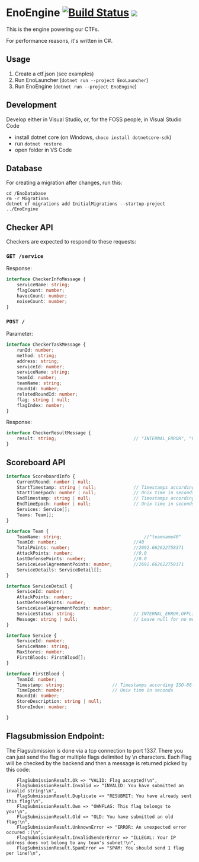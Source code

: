 # EnoEngine [![Build Status](https://dev.azure.com/ENOFLAG/ENOWARS/_apis/build/status/enowars.EnoEngine?branchName=master)](https://dev.azure.com/ENOFLAG/ENOWARS/_build) ![](https://tokei.rs/b1/github/enowars/EnoEngine)

This is the engine powering our CTFs.

For performance reasons, it's written in C#.

## Usage

1. Create a ctf.json (see examples)
2. Run EnoLauncher (`dotnet run --project EnoLauncher`)
3. Run EnoEngine (`dotnet run --project EnoEngine`)

## Development

Develop either in Visual Studio, or, for the FOSS people, in Visual Studio Code

- install dotnet core (on Windows, `choco install dotnetcore-sdk`)
- run `dotnet restore`
- open folder in VS Code

## Database
For creating a migration after changes, run this:
```
cd /EnoDatabase
rm -r Migrations
dotnet ef migrations add InitialMigrations --startup-project ../EnoEngine
```

## Checker API

Checkers are expected to respond to these requests:

### `GET /service`
Response:
```ts
interface CheckerInfoMessage {
    serviceName: string;
    flagCount: number;
    havocCount: number;
    noiseCount: number;
}
```

### `POST /`
Parameter:
```ts
interface CheckerTaskMessage {
    runId: number;
    method: string;
    address: string;
    serviceId: number;
    serviceName: string;
    teamId: number;
    teamName: string;
    roundId: number;
    relatedRoundId: number;
    flag: string | null;
    flagIndex: number;
}
```
Response:
```ts
interface CheckerResultMessage {
    result: string;                             // "INTERNAL_ERROR", "OK", MUMBLE", or "OFFLINE"
}
```

## Scoreboard API
```ts
interface ScoreboardInfo {
    CurrentRound: number | null;
    StartTimestamp: string | null;              // Timestamps according ISO-86-01 ("yyyy-MM-ddTHH:mm:ss.fffZ")
    StartTimeEpoch: number | null;              // Unix time in seconds
    EndTimestamp: string | null;                // Timestamps according ISO-86-01 ("yyyy-MM-ddTHH:mm:ss.fffZ")
    EndTimeEpoch: number | null;                // Unix time in seconds
    Services: Service[];
    Teams: Team[];
}

interface Team {
    TeamName: string;                               //"teamname40"
    TeamId: number;                             //40
    TotalPoints: number;                        //2692.662622758371
    AttackPoints: number;                       //0.0
    LostDefensePoints: number;                  //0.0
    ServiceLevelAgreementPoints: number;        //2692.662622758371
    ServiceDetails: ServiceDetail[];
}

interface ServiceDetail {
    ServiceId: number;
    AttackPoints: number;
    LostDefensePoints: number;
    ServiceLevelAgreementPoints: number;
    ServiceStatus: string;                      // INTERNAL_ERROR,OFFLINE,MUMBLE,RECOVERING,OK,INACTIVE
    Message: string | null;                     // Leave null for no message, otherwise the message is displayed
}

interface Service {
    ServiceId: number;
    ServiceName: string;
    MaxStores: number;
    FirstBloods: FirstBlood[];
}

interface FirstBlood {
    TeamId: number;
    Timestamp: string;                  // Timestamps according ISO-86-01 ("yyyy-MM-ddTHH:mm:ss.fffZ")
    TimeEpoch: number;                  // Unix time in seconds
    RoundId: number;
    StoreDescription: string | null;
    StoreIndex: number;

}
```
## Flagsubmission Endpoint:
The Flagsubmission is done via a tcp connection to port 1337. There you can just send the flag or multiple flags delimited by \n characters. Each Flag will be checked by the backend and then a message is returned picked by this code:
```
    FlagSubmissionResult.Ok => "VALID: Flag accepted!\n",
    FlagSubmissionResult.Invalid => "INVALID: You have submitted an invalid string!\n",
    FlagSubmissionResult.Duplicate => "RESUBMIT: You have already sent this flag!\n",
    FlagSubmissionResult.Own => "OWNFLAG: This flag belongs to you!\n",
    FlagSubmissionResult.Old => "OLD: You have submitted an old flag!\n",
    FlagSubmissionResult.UnknownError => "ERROR: An unexpected error occured :(\n",
    FlagSubmissionResult.InvalidSenderError => "ILLEGAL: Your IP address does not belong to any team's subnet!\n",
    FlagSubmissionResult.SpamError => "SPAM: You should send 1 flag per line!\n",
```

